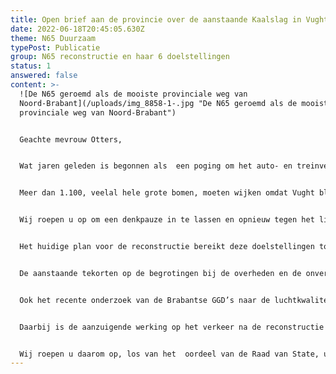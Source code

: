 ```yaml
---
title: Open brief aan de provincie over de aanstaande Kaalslag in Vught
date: 2022-06-18T20:45:05.630Z
theme: N65 Duurzaam
typePost: Publicatie
group: N65 reconstructie en haar 6 doelstellingen
status: 1
answered: false
content: >-
  ![De N65 geroemd als de mooiste provinciale weg van
  Noord-Brabant](/uploads/img_8858-1-.jpg "De N65 geroemd als de mooiste
  provinciale weg van Noord-Brabant")


  Geachte mevrouw Otters,


  Wat jaren geleden is begonnen als  een poging om het auto- en treinverkeer onder de grond of uit het dorp te krijgen, is verworden tot een nachtmerrie voor Vught.


  Meer dan 1.100, veelal hele grote bomen, moeten wijken omdat Vught blijkbaar in de weg ligt. Het groene dorp Vught wordt kaalgeslagen en alleen de problemen voor het regionale verkeer lijken daarmee te worden opgelost.


  Wij roepen u op om een denkpauze in te lassen en opnieuw tegen het licht te houden wat wij wilden bereiken: een duurzame oplossing met verbetering van de luchtkwaliteit en verkeersveiligheid, minder geluidshinder, betere doorstroming van het verkeer en goede verbindingen tussen Vught-Noord en Vught-Zuid.


  Het huidige plan voor de reconstructie bereikt deze doelstellingen totaal niet en verwoest en passant ons dorp. Voor wat betreft het groen en de bomen zal het vele decennia duren voordat een vergelijkbare leefbaarheid is ontstaan. De aangeboden groencompensaties zijn zeer ontoereikend.


  De aanstaande tekorten op de begrotingen bij de overheden en de onvermijdelijke besparingsmaatregelen zijn een ijzersterk aanvullend argument om even pas op de plaats te maken. Daarmee creëren wij een gelegenheid te werken aan betere en echt duurzame oplossingen, waarmee de toegezegde doelen wel kunnen worden bereikt. 


  Ook het recente onderzoek van de Brabantse GGD’s naar de luchtkwaliteit moet aanleiding zijn tot heroverweging. De belangrijkste oorzaak voor ongezonde lucht in heel Brabant is het verkeer. De reconstructie van de N65 had o.a. als doel het verbeteren van de luchtkwaliteit, maar het bereiken van dit doel is niet aangetoond. 


  Daarbij is de aanzuigende werking op het verkeer na de reconstructie niet onderzocht, zodat het risico levensgroot is dat wij met meer verkeer en met een nog ongezonder leefklimaat zullen worden geconfronteerd. De huidige reconstructievorm biedt geen enkele mogelijkheid om de negatieve gevolgen voor de luchtkwaliteit op termijn te beperken en is daarmee overduidelijk geen duurzame oplossing.


  Wij roepen u daarom op, los van het  oordeel van de Raad van State, uw eigen bestuurlijke verantwoordelijkheid in te zetten voor een reconstructie die wél structureel toekomstbestendig is en de kaalslag voorkomt. Dat is niet alleen in het belang van de inwoners van Vught, maar net zo goed in het belang van de alsmaar verder stijgende regionale mobiliteitsbehoefte.
---
```

